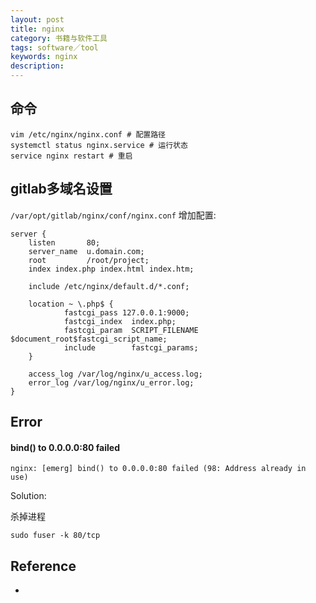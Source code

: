 ```yaml
---
layout: post
title: nginx
category: 书籍与软件工具
tags: software／tool
keywords: nginx
description: 
---
```



## 命令

```
vim /etc/nginx/nginx.conf # 配置路径
systemctl status nginx.service # 运行状态
service nginx restart # 重启
```

## gitlab多域名设置

`/var/opt/gitlab/nginx/conf/nginx.conf` 增加配置:

```
server {
    listen       80;
    server_name  u.domain.com;
    root         /root/project;
    index index.php index.html index.htm;

    include /etc/nginx/default.d/*.conf;

    location ~ \.php$ {
            fastcgi_pass 127.0.0.1:9000;
            fastcgi_index  index.php;
            fastcgi_param  SCRIPT_FILENAME  $document_root$fastcgi_script_name;
            include        fastcgi_params;
    }

    access_log /var/log/nginx/u_access.log;
    error_log /var/log/nginx/u_error.log;
}
```

## Error

#### bind() to 0.0.0.0:80 failed

```
nginx: [emerg] bind() to 0.0.0.0:80 failed (98: Address already in use)
```

Solution:

杀掉进程

```
sudo fuser -k 80/tcp
```

#### 

## Reference

* 